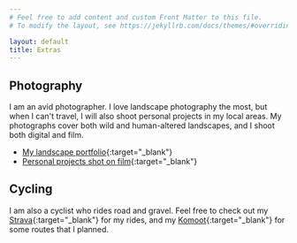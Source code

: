 ```yaml
---
# Feel free to add content and custom Front Matter to this file.
# To modify the layout, see https://jekyllrb.com/docs/themes/#overriding-theme-defaults

layout: default
title: Extras
---
```


## Photography
I am an avid photographer. I love landscape photography the most, but when I can't
travel, I will also shoot personal projects in my local areas. My photographs
cover both wild and human-altered landscapes, and I shoot both digital and film.
- [My landscape portfolio](https://christinasun.org/landscape){:target="_blank"}
- [Personal projects shot on film](https://www.christinasun.org/analog-anthology){:target="_blank"}


## Cycling
I am also a cyclist who rides road and gravel. Feel free to check out my
[Strava](https://www.strava.com/athletes/35905919){:target="_blank"} for my rides, and my
[Komoot](https://www.komoot.com/user/1500847933178/tours?type=planned){:target="_blank"} for some
routes that I planned.

